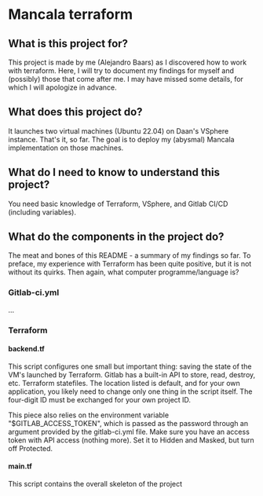 # Mancala terraform

## What is this project for?

This project is made by me (Alejandro Baars) as I discovered how to work with terraform. Here, I will try to document my findings for myself and (possibly) those that come after me. I may have missed some details, for which I will apologize in advance.

## What does this project do?

It launches two virtual machines (Ubuntu 22.04) on Daan's VSphere instance. That's it, so far. The goal is to deploy my (abysmal) Mancala implementation on those machines.

## What do I need to know to understand this project?

You need basic knowledge of Terraform, VSphere, and Gitlab CI/CD (including variables).

## What do the components in the project do?

The meat and bones of this README - a summary of my findings so far. To preface, my experience with Terraform has been quite positive, but it is not without its quirks. Then again, what computer programme/language is?

### Gitlab-ci.yml

...

### Terraform

#### backend.tf

This script configures one small but important thing: saving the state of the VM's launched by Terraform. Gitlab has a built-in API to store, read, destroy, etc. Terraform statefiles. The location listed is default, and for your own application, you likely need to change only one thing in the script itself. The four-digit ID must be exchanged for your own project ID.

This piece also relies on the environment variable "$GITLAB_ACCESS_TOKEN", which is passed as the password through an argument provided by the gitlab-ci.yml file. Make sure you have an access token with API access (nothing more). Set it to Hidden and Masked, but turn off Protected.

#### main.tf

This script contains the overall skeleton of the project